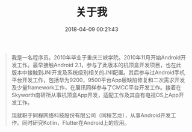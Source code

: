 ﻿---
title: 关于我
date: 2018-04-09 00:21:43
---

<blockquote class="blockquote-center"> 我是一名程序员。2010年毕业于重庆三峡学院。2010年11月开始Android开发工作。最早接触Android 2.1，参与了此版本的机顶盒开发项目，也在此版本中接触到JNI开发及系统级别相关的JNI配置。其后参与过Android手机平台开发工作，包括华为9200，9500平台App层缺陷修复和二次需求开发及少量framework工作，在展讯同样参与了CMCC平台开发工作。接着在Skyworth南研所从事机顶盒App开发，适配工作及其自有电视OS上App开发工作。

现就职于同程网络科技股份有限公司（同程艺龙），从事Android开发工作。同时研究Kotlin，Flutter在Android上的应用。</blockquote>




